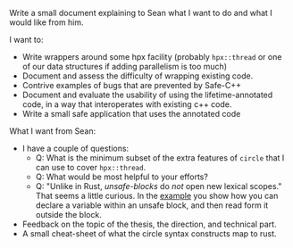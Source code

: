Write a small document explaining to Sean what I want to do and what I would like from him.

I want to:
- Write wrappers around some hpx facility (probably `hpx::thread` or one of our data structures if adding parallelism is too much)
- Document and assess the difficulty of wrapping existing code.
- Contrive examples of bugs that are prevented by Safe-C++
- Document and evaluate the usability of using the lifetime-annotated code, in a way that interoperates with existing c++ code.
- Write a small safe application that uses the annotated code

What I want from Sean:
- I have a couple of questions:
	- Q: What is the minimum subset of the extra features of `circle` that I can use to cover `hpx::thread`.
	- Q: What would be most helpful to your efforts?
	- Q: "Unlike in Rust, _unsafe-blocks_ do _not_ open new lexical scopes." That seems a little curious. In the [example](https://safecpp.org/draft.html#unsafe-block) you show how you can declare a variable within an unsafe block, and then read form it outside the block.
- Feedback on the topic of the thesis, the direction, and technical part.
- A small cheat-sheet of what the circle syntax constructs map to rust.












